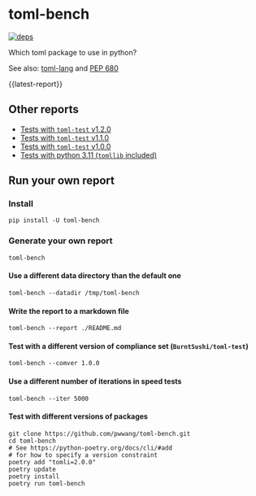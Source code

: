 # toml-bench

[![deps][1]][2]

Which toml package to use in python?

See also: [toml-lang](https://toml.io/en/) and [PEP 680](https://www.python.org/dev/peps/pep-0680/)

{{latest-report}}

## Other reports

- [Tests with `toml-test` v1.2.0](./reports/with_toml-test_v1.2.0.md)
- [Tests with `toml-test` v1.1.0](./reports/with_toml-test_v1.1.0.md)
- [Tests with `toml-test` v1.0.0](./reports/with_toml-test_v1.0.0.md)
- [Tests with python 3.11 (`tomllib` included)](./reports/with_python3.11.md)

## Run your own report

### Install

```shell
pip install -U toml-bench
```

### Generate your own report

```shell
toml-bench
```

#### Use a different data directory than the default one

```shell
toml-bench --datadir /tmp/toml-bench
```

#### Write the report to a markdown file

```shell
toml-bench --report ./README.md
```

#### Test with a different version of compliance set (`BurntSushi/toml-test`)

```shell
toml-bench --comver 1.0.0
```

#### Use a different number of iterations in speed tests

```shell
toml-bench --iter 5000
```

#### Test with different versions of packages

```shell
git clone https://github.com/pwwang/toml-bench.git
cd toml-bench
# See https://python-poetry.org/docs/cli/#add
# for how to specify a version constraint
poetry add "tomli=2.0.0"
poetry update
poetry install
poetry run toml-bench
```

[1]: https://img.shields.io/librariesio/release/pypi/toml-bench?style=flat-square
[2]: https://libraries.io/github/pwwang/toml-bench#repository_dependencies
